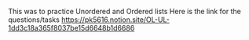 This was to practice Unordered and Ordered lists
Here is the link for the questions/tasks
https://pk5616.notion.site/OL-UL-1dd3c18a365f8037be15d6648b1d6686

